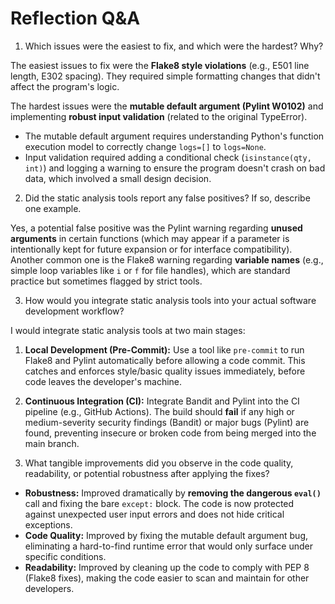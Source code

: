 # Reflection Q&A

1. Which issues were the easiest to fix, and which were the hardest? Why?

The easiest issues to fix were the **Flake8 style violations** (e.g., E501 line length, E302 spacing). They required simple formatting changes that didn't affect the program's logic.

The hardest issues were the **mutable default argument (Pylint W0102)** and implementing **robust input validation** (related to the original TypeError).
* The mutable default argument requires understanding Python's function execution model to correctly change `logs=[]` to `logs=None`.
* Input validation required adding a conditional check (`isinstance(qty, int)`) and logging a warning to ensure the program doesn't crash on bad data, which involved a small design decision.

2. Did the static analysis tools report any false positives? If so, describe one example.

Yes, a potential false positive was the Pylint warning regarding **unused arguments** in certain functions (which may appear if a parameter is intentionally kept for future expansion or for interface compatibility). Another common one is the Flake8 warning regarding **variable names** (e.g., simple loop variables like `i` or `f` for file handles), which are standard practice but sometimes flagged by strict tools.

3. How would you integrate static analysis tools into your actual software development workflow?

I would integrate static analysis tools at two main stages:

1.  **Local Development (Pre-Commit):** Use a tool like `pre-commit` to run Flake8 and Pylint automatically before allowing a code commit. This catches and enforces style/basic quality issues immediately, before code leaves the developer's machine.
2.  **Continuous Integration (CI):** Integrate Bandit and Pylint into the CI pipeline (e.g., GitHub Actions). The build should **fail** if any high or medium-severity security findings (Bandit) or major bugs (Pylint) are found, preventing insecure or broken code from being merged into the main branch.

4. What tangible improvements did you observe in the code quality, readability, or potential robustness after applying the fixes?

* **Robustness:** Improved dramatically by **removing the dangerous `eval()`** call and fixing the bare `except:` block. The code is now protected against unexpected user input errors and does not hide critical exceptions.
* **Code Quality:** Improved by fixing the mutable default argument bug, eliminating a hard-to-find runtime error that would only surface under specific conditions.
* **Readability:** Improved by cleaning up the code to comply with PEP 8 (Flake8 fixes), making the code easier to scan and maintain for other developers.